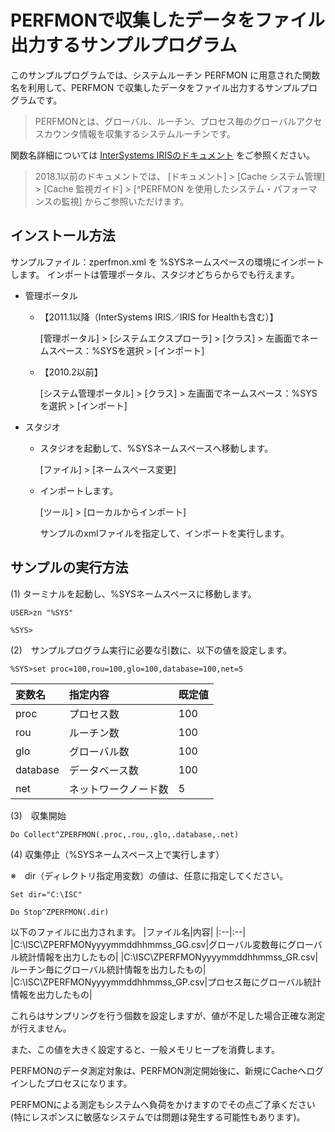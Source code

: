 # PERFMONで収集したデータをファイル出力するサンプルプログラム

このサンプルプログラムでは、システムルーチン PERFMON に用意された関数名を利用して、PERFMON で収集したデータをファイル出力するサンプルプログラムです。
> PERFMONとは、グローバル、ルーチン、プロセス毎のグローバルアクセスカウンタ情報を収集するシステムルーチンです。

関数名詳細については [InterSystems IRISのドキュメント](https://docs.intersystems.com/irislatestj/csp/docbook/Doc.View.cls?KEY=GCM_perfmon) をご参照ください。


> 2018.1以前のドキュメントでは、 [ドキュメント] >  [Cache システム管理] >  [Cache 監視ガイド] >  [^PERFMON を使用したシステム・パフォーマンスの監視] からご参照いただけます。


## インストール方法

サンプルファイル：zperfmon.xml を %SYSネームスペースの環境にインポートします。
インポートは管理ポータル、スタジオどちらからでも行えます。

- 管理ポータル

    - 【2011.1以降（InterSystems IRIS／IRIS for Healthも含む）】
        
        [管理ポータル] > [システムエクスプローラ] > [クラス] > 左画面でネームスペース：%SYSを選択 > [インポート]

    - 【2010.2以前】
    
        [システム管理ポータル] > [クラス] > 左画面でネームスペース：%SYSを選択 > [インポート]


- スタジオ
    
    - スタジオを起動して、%SYSネームスペースへ移動します。
    
        [ファイル] > [ネームスペース変更]
    
    - インポートします。
	
        [ツール] > [ローカルからインポート]
    
        サンプルのxmlファイルを指定して、インポートを実行します。


## サンプルの実行方法

(1) ターミナルを起動し、%SYSネームスペースに移動します。

```
USER>zn "%SYS"
 
%SYS>
```

(2)　サンプルプログラム実行に必要な引数に、以下の値を設定します。

```
%SYS>set proc=100,rou=100,glo=100,database=100,net=5
```
|変数名|指定内容|既定値|
|:--|:--|:--|
|proc|プロセス数|100|
|rou|ルーチン数|100|
|glo|グローバル数|100|
|database|データベース数|100|
|net|ネットワークノード数|5|

(3)　収集開始

```
Do Collect^ZPERFMON(.proc,.rou,.glo,.database,.net)
```

(4) 収集停止（%SYSネームスペース上で実行します）

※　dir（ディレクトリ指定用変数）の値は、任意に指定してください。

```
Set dir="C:\ISC"

Do Stop^ZPERFMON(.dir)
```

以下のファイルに出力されます。
|ファイル名|内容|
|:--|:--|
|C:\ISC\ZPERFMONyyyymmddhhmmss_GG.csv|グローバル変数毎にグローバル統計情報を出力したもの|
|C:\ISC\ZPERFMONyyyymmddhhmmss_GR.csv|ルーチン毎にグローバル統計情報を出力したもの|
|C:\ISC\ZPERFMONyyyymmddhhmmss_GP.csv|プロセス毎にグローバル統計情報を出力したもの|


これらはサンプリングを行う個数を設定しますが、値が不足した場合正確な測定が行えません。

また、この値を大きく設定すると、一般メモリヒープを消費します。

PERFMONのデータ測定対象は、PERFMON測定開始後に、新規にCacheへログインしたプロセスになります。

PERFMONによる測定もシステムへ負荷をかけますのでその点ご了承ください
(特にレスポンスに敏感なシステムでは問題は発生する可能性もあります)。